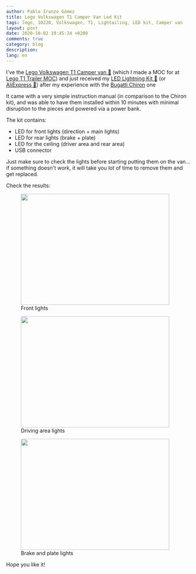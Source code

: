 ```yaml
---
author: Pablo Iranzo Gómez
title: Lego Volkswagen T1 Camper Van Led Kit
tags: lego, 10220, Volkswagen, T1, Lightailing, LED kit, Camper van
layout: post
date: 2020-10-02 19:45:24 +0200
comments: true
category: blog
description:
lang: en
---
```


I've the [Lego Volkswagen T1 Camper van 🛒](https://www.amazon.es/dp/B00PGZP8HE?tag=redken-21) (which I made a MOC for at [Lego T1 Trailer MOC]({filename}2020-09-17-lego-t1-volskwagen-trailer.en.md)) and just received my [LED Lightning Kit 🛒](https://www.amazon.es/dp/B079LHQFYM?tag=redken-21) (or [AliExpress 🛒](https://s.click.aliexpress.com/e/_dY2hmRx)) after my experience with the [Bugatti Chiron]({filename}2020-09-25-lego-bugatti-chiron-led-kit.en.md) one

It came with a very simple instruction manual (in comparison to the Chiron kit), and was able to have them installed within 10 minutes with minimal disruption to the pieces and powered via a power bank.

The kit contains:

- LED for front lights (direction + main lights)
- LED for rear lights (brake + plate)
- LED for the ceiling (driver area and rear area)
- USB connector

Just make sure to check the lights before starting putting them on the van... if something doesn't work, it will take you lot of time to remove them and get replaced.

Check the results:

<div class="elegant-gallery" itemscope itemtype="http://schema.org/ImageGallery">
<figure itemprop="associatedMedia" itemscope itemtype="http://schema.org/ImageObject">
        <a href="https://i.imgur.com/AI136I0.jpg" itemprop="contentUrl" data-size="4032x2268">
            <img src="https://i.imgur.com/AI136I0t.jpg" width="403" height="302" itemprop="thumbnail" alt="" />
        </a>
        <figcaption itemprop="caption description">Front lights</figcaption>
    </figure>
<figure itemprop="associatedMedia" itemscope itemtype="http://schema.org/ImageObject">
        <a href="https://i.imgur.com/lT0Jte8.jpg" itemprop="contentUrl" data-size="4032x2268">
            <img src="https://i.imgur.com/lT0Jte8t.jpg" width="403" height="302" itemprop="thumbnail" alt="" />
        </a>
        <figcaption itemprop="caption description">Driving area lights</figcaption>
    </figure>
<figure itemprop="associatedMedia" itemscope itemtype="http://schema.org/ImageObject">
        <a href="https://i.imgur.com/STFMxys.jpg" itemprop="contentUrl" data-size="4032x2268">
            <img src="https://i.imgur.com/STFMxyst.jpg" width="403" height="302" itemprop="thumbnail" alt="" />
        </a>
        <figcaption itemprop="caption description">Brake and plate lights</figcaption>
    </figure>

</div>

Hope you like it!

